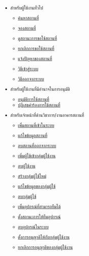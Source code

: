 <!-- _sidebar.md -->
* สำหรับผู้ใช้งานทั่วไป
  * [ค้นหาสถานที่](client/find-space.md)
  * [จองสถานที่](client/reserve-a-space.md)

  * [ดูสถานะการขอใช้สถานที่](client/check-reqest.md)
  * [ยกเลิกการขอใช้สถานที่](client/cancel-a-request.md)

  * [แจ้งปัญหาของสถานที่](client/report-a-problem.md)

  * [วิธีเข้าสู่ระบบ](client/login.md)
  * [วิธีออกจากระบบ](client/logout.md)

* สำหรับผู้ใช้งานที่มีอำนาจในการอนุมัติ
  * [อนุมัติการใช้สถานที่](approver/approve-request.md)
  * [ปฎิเสธคำร้องการใช้สถานที่](approver/decline-request.md)

* สำหรับเจ้าหน้าที่ด้านวิชาการ/งานอาคารสถานที่
  * [เพื่มสถานที่เข้าในระบบ](admin/add-space.md)
  * [แก้ไขข้อมูลสถานที่](admin/edit-space.md)
  * [ลบสถานที่ออกจากระบบ](admin/delete-space.md)

  * [เพี่มผู้ใช้เข้ากลุ่มผู้ใช้งาน](admin/add-role.md)
  * [ลบผู้ใช้งาน](admin/remove-role.md)

  * [สร้างกลุ่มผู้ใช้ใหม่](admin/create-group.md)
  * [แก้ไขข้อมูลของกลุ่มผู้ใช้](admin/edit-group.md)
  * [ลบกลุ่มผู้ใช้](admin/delete-group.md)

  * [เพื่มอุปกรณ์ที่สามารถยืมได้](admin/add-material.md)
  * [ตั้งสถานะการให้ยืมอุปกรณ์](admin/bound-material.md)
  * [ลบอุปกรณ์ในระบบ](admin/delete-material.md)

  * [ตั้งการอนุญาติให้กับกลุ่มผู้ใช้งาน](admin/assign-permission.md)
  * [ยกเลิกการอนุญาติของกลุ่มผู้ใช้งาน](admin/remove-permission.md)
